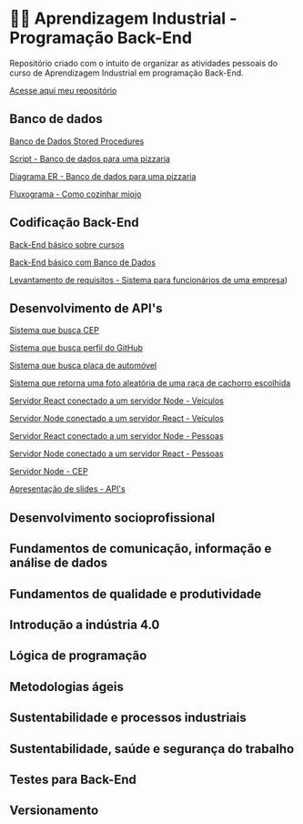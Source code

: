# 👨‍💻 Aprendizagem Industrial - Programação Back-End

Repositório criado com o intuito de organizar as atividades pessoais do curso de Aprendizagem Industrial em programação Back-End.

[Acesse aqui meu repositório](https://let1ci4b.github.io/CursoBackEnd/)

## Banco de dados
[Banco de Dados Stored Procedures](https://github.com/let1ci4b/CursoBackEnd/blob/main/BancoDeDados/Banco%20de%20Dados%20SP.pdf)

[Script - Banco de dados para uma pizzaria](BancoDeDados/dbPizzaria.sql)

[Diagrama ER - Banco de dados para uma pizzaria](BancoDeDados/diagramaPizzaria.drawio.png)

[Fluxograma - Como cozinhar miojo](https://lucid.app/lucidchart/f375bef0-2a2f-4a48-ac25-552fbd637b91/edit?viewport_loc=-1074%2C177%2C4084%2C1700%2C0_0&invitationId=inv_808c0ec1-a86b-4194-a68c-bc3abc495a11)

##

## Codificação Back-End

[Back-End básico sobre cursos](CodificacaoBackEnd/aulaobk)

[Back-End básico com Banco de Dados](CodificacaoBackEnd/bancoDados)

[Levantamento de requisitos - Sistema para funcionários de uma empresa](https://github.com/let1ci4b/CursoBackEnd/blob/main/CodificacaoBackEnd/sistema%20senaiGamer%20(1).pdf))

##

## Desenvolvimento de API's

[Sistema que busca CEP](DesenvolvimentoDeAPIs/BuscaCep)

[Sistema que busca perfil do GitHub](DesenvolvimentoDeAPIs/BuscaGit)

[Sistema que busca placa de automóvel](DesenvolvimentoDeAPIs/BuscaPlaca)

[Sistema que retorna uma foto aleatória de uma raça de cachorro escolhida](DesenvolvimentoDeAPIs/apiDogs)

[Servidor React conectado a um servidor Node - Veículos](DesenvolvimentoDeAPIs/ReactServer)

[Servidor Node conectado a um servidor React - Veículos](DesenvolvimentoDeAPIs/apiServer_react)

[Servidor React conectado a um servidor Node - Pessoas](DesenvolvimentoDeAPIs/ReactPessoa)

[Servidor Node conectado a um servidor React - Pessoas](DesenvolvimentoDeAPIs/apiPessoa)

[Servidor Node - CEP](DesenvolvimentoDeAPIs/apiServer_react/index2.js)

[Apresentação de slides - API's](DesenvolvimentoDeAPIs/API.pdf)

## Desenvolvimento socioprofissional

## Fundamentos de comunicação, informação e análise de dados

## Fundamentos de qualidade e produtividade

## Introdução a indústria 4.0

## Lógica de programação

## Metodologias ágeis

## Sustentabilidade e processos industriais

## Sustentabilidade, saúde e segurança do trabalho

## Testes para Back-End

## Versionamento
